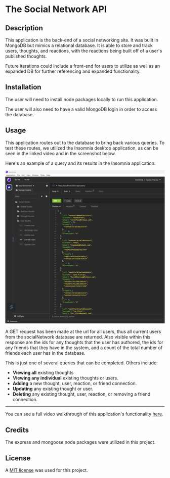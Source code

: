 # The Social Network API

## Description
This application is the back-end of a social networking site. It was built in MongoDB but mimics a relational database. It is able to store and track users, thoughts, and reactions, with the reactions being built off of a user's published thoughts.  

Future iterations could include a front-end for users to utilize as well as an expanded DB for further referencing and expanded functionality. 

## Installation
The user will need to install node packages locally to run this application. 

The user will also need to have a valid MongoDB login in order to access the database. 

## Usage
This application routes out to the database to bring back various queries. To test these routes, we utilized the Insomnia desktop application, as can be seen in the linked video and in the screenshot below. 

Here's an example of a query and its results in the Insomnia application: 

![the Insomnia window showing the results of accessing the URL to get all users](/assets/allUsers.jpg)

A GET request has been made at the url for all users, thus all current users from the socialNetwork database are returned. Also visible within this response are the ids for any thoughts that the user has authored, the ids for any friends that they have in the system, and a count of the total number of friends each user has in the database. 

This is just one of several queries that can be completed. Others include:

- **Viewing all** existing thoughts
- **Viewing any individual** existing thoughts or users. 
- **Adding** a new thought, user, reaction, or friend connection. 
- **Updating** any existing thought or user. 
- **Deleting** any existing thought, user, reaction, or removing a friend connection. 

_______________________________________

You can see a full video walkthrough of this application's functionality [here](https://drive.google.com/file/d/1EYQcvrG7j9Kk_HMj2jH5VR_LZhJ30Ktt/view). 

## Credits
The express and mongoose node packages were utilized in this project. 

## License
A [MIT license](https://github.com/aomaits/socialNetworkAPI/blob/main/LICENSE) was used for this project.
